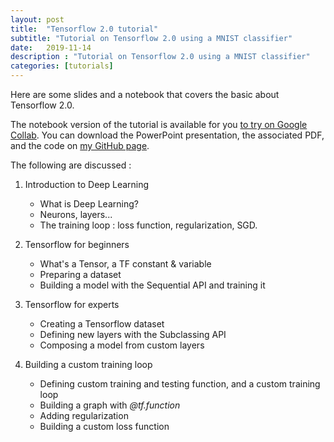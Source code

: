 ```yaml
---
layout: post
title:  "Tensorflow 2.0 tutorial"
subtitle: "Tutorial on Tensorflow 2.0 using a MNIST classifier"
date:   2019-11-14
description : "Tutorial on Tensorflow 2.0 using a MNIST classifier"
categories: [tutorials]
---
```


Here are some slides and a notebook that covers the basic about Tensorflow 2.0.

The notebook version of the tutorial is available for you [to try on Google Collab](https://colab.research.google.com/github/mgoutay/tf2_tutorial/blob/master/MNIST_tutorial.ipynb). You can download the PowerPoint presentation, the associated PDF, and the code on [my GitHub page](https://github.com/mgoutay/tf2_tutorial).

The following are discussed :

1. Introduction to Deep Learning
   - What is Deep Learning?
   - Neurons, layers...
   - The training loop : loss function, regularization, SGD.
2. Tensorflow for beginners
   * What's a Tensor, a TF constant & variable
   * Preparing a dataset
   * Building a model with the Sequential API and training it

3. Tensorflow for experts
   - Creating a Tensorflow dataset
   - Defining new layers with the Subclassing API
   - Composing a model from custom layers
4. Building a custom training loop
   - Defining custom training and testing function, and a custom training loop
   - Building a graph with *@tf.function*
   - Adding regularization
   - Building a custom loss function





